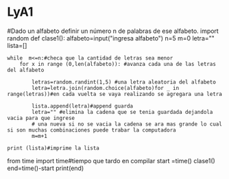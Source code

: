 # LyA1
#Dado un alfabeto definir un número n de palabras de ese alfabeto.
import random
def clase1():
    alfabeto=input("ingresa alfabeto")
    n=5
    m=0
    letra=""
    lista=[]
    
    while  m<=n:#checa que la cantidad de letras sea menor
        for x in range (0,len(alfabeto)): #avanza cada una de las letras del alfabeto
          
            letras=random.randint(1,5) #una letra aleatoria del alfabeto 
            letra=letra.join(random.choice(alfabeto)for _ in range(letras))#en cada vuelta se vaya realizando se agregara una letra 
        
            lista.append(letra)#append guarda
            letra="" #elimina la cadena que se tenia guardada dejandola vacia para que ingrese
            # una nueva si no se vacia la cadena se ara mas grande lo cual si son muchas combinaciones puede trabar la computadora 
            m=m+1  
    
    print (lista)#imprime la lista 
from time import time#tiempo que tardo en compilar 
start =time()
clase1()
end=time()-start
print(end)
